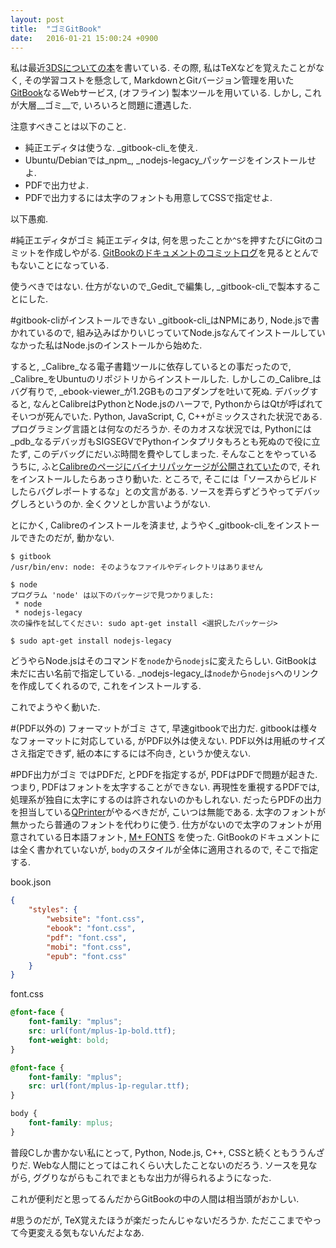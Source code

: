 ```yaml
---
layout: post
title:  "ゴミGitBook"
date:   2016-01-21 15:00:24 +0900
---
```

私は最近[3DSについての本](https://173210.gitbooks.io/3ds_book/)を書いている.
その際, 私はTeXなどを覚えたことがなく, その学習コストを懸念して,
MarkdownとGitバージョン管理を用いた[GitBook](https://www.gitbook.com/)なるWebサービス,
(オフライン) 製本ツールを用いている. しかし, これが大層__ゴミ__で, いろいろと問題に遭遇した.

注意すべきことは以下のこと.

* 純正エディタは使うな. _gitbook-cli_を使え.
* Ubuntu/Debianでは_npm_, _nodejs-legacy_パッケージをインストールせよ.
* PDFで出力せよ.
* PDFで出力するには太字のフォントも用意してCSSで指定せよ.

以下愚痴.

#純正エディタがゴミ
純正エディタは, 何を思ったことか`^S`を押すたびにGitのコミットを作成しやがる.
[GitBookのドキュメントのコミットログ](https://github.com/GitbookIO/documentation/commits/master)を見るととんでもないことになっている.

使うべきではない. 仕方がないので_Gedit_で編集し, _gitbook-cli_で製本することにした.

#gitbook-cliがインストールできない
_gitbook-cli_はNPMにあり, Node.jsで書かれているので,
組み込みばかりいじっていてNode.jsなんてインストールしていなかった私はNode.jsのインストールから始めた.

すると, _Calibre_なる電子書籍ツールに依存しているとの事だったので,
_Calibre_をUbuntuのリポジトリからインストールした. しかしこの_Calibre_はバグ有りで,
_ebook-viewer_が1.2GBものコアダンプを吐いて死ぬ. デバッグすると,
なんとCalibreはPythonとNode.jsのハーフで, PythonからはQtが呼ばれてそいつが死んでいた.
Python, JavaScript, C, C++がミックスされた状況である. プログラミング言語とは何なのだろうか.
そのカオスな状況では, Pythonには_pdb_なるデバッガもSIGSEGVでPythonインタプリタもろとも死ぬので役に立たず,
このデバッグにだいぶ時間を費やしてしまった.
そんなことをやっているうちに, ふと[Calibreのページにバイナリパッケージが公開されていた](http://calibre-ebook.com/download_linux)ので,
それをインストールしたらあっさり動いた. ところで, そこには「ソースからビルドしたらバグレポートするな」との文言がある.
ソースを弄らずどうやってデバッグしろというのか. 全くクソとしか言いようがない.

とにかく, Calibreのインストールを済ませ, ようやく_gitbook-cli_をインストールできたのだが,
動かない.

```
$ gitbook
/usr/bin/env: node: そのようなファイルやディレクトリはありません

$ node
プログラム 'node' は以下のパッケージで見つかりました:
 * node
 * nodejs-legacy
次の操作を試してください: sudo apt-get install <選択したパッケージ>

$ sudo apt-get install nodejs-legacy
```

どうやらNode.jsはそのコマンドを`node`から`nodejs`に変えたらしい. GitBookは未だに古い名前で指定している.
_nodejs-legacy_は`node`から`nodejs`へのリンクを作成してくれるので, これをインストールする.

これでようやく動いた.

#(PDF以外の) フォーマットがゴミ
さて, 早速gitbookで出力だ. gitbookは様々なフォーマットに対応している, がPDF以外は使えない.
PDF以外は用紙のサイズさえ指定できず, 紙の本にするには不向き, というか使えない.

#PDF出力がゴミ
ではPDFだ, とPDFを指定するが, PDFはPDFで問題が起きた. つまり, PDFはフォントを太字することができない.
再現性を重視するPDFでは, 処理系が独自に太字にするのは許されないのかもしれない.
だったらPDFの出力を担当している[QPrinter](http://doc.qt.io/qt-4.8/qprinter.html)がやるべきだが,
こいつは無能である. 太字のフォントが無かったら普通のフォントを代わりに使う.
仕方がないので太字のフォントが用意されている日本語フォント,
[M+ FONTS](https://mplus-fonts.osdn.jp/) を使った. GitBookのドキュメントには全く書かれていないが,
`body`のスタイルが全体に適用されるので, そこで指定する.

book.json

```JSON
{
	"styles": {
		"website": "font.css",
		"ebook": "font.css",
		"pdf": "font.css",
		"mobi": "font.css",
		"epub": "font.css"
	}
}
```

font.css

```CSS
@font-face {
	font-family: "mplus";
	src: url(font/mplus-1p-bold.ttf);
	font-weight: bold;
}

@font-face {
	font-family: "mplus";
	src: url(font/mplus-1p-regular.ttf);
}

body {
    font-family: mplus;
}
```

普段Cしか書かない私にとって, Python, Node.js, C++, CSSと続くともううんざりだ.
Webな人間にとってはこれくらい大したことないのだろう. ソースを見ながら,
ググりながらもこれでまともな出力が得られるようになった.

これが便利だと思ってるんだからGitBookの中の人間は相当頭がおかしい.

#思うのだが,
TeX覚えたほうが楽だったんじゃないだろうか. ただここまでやって今更変える気もないんだよなあ.
